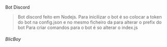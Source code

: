 Bot Discord

> Bot discord feito em Nodejs.
> Para inicilizar o bot é so colocar a token do bot na config.json e no mesmo ficheiro da para alterar o prefix do bot
> Para criar comandos para o bot é so alterar o index.js

###### BlicBoy